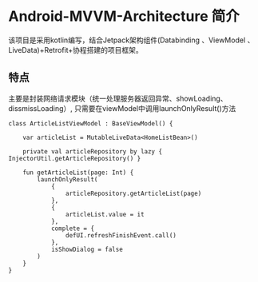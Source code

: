 # Android-MVVM-Architecture 简介
该项目是采用kotlin编写，结合Jetpack架构组件(Databinding 、ViewModel 、LiveData)+Retrofit+协程搭建的项目框架。

## 特点
主要是封装网络请求模块（统一处理服务器返回异常、showLoading、dissmissLoading）,
只需要在viewModel中调用launchOnlyResult()方法
```
class ArticleListViewModel : BaseViewModel() {

    var articleList = MutableLiveData<HomeListBean>()

    private val articleRepository by lazy { InjectorUtil.getArticleRepository() }

    fun getArticleList(page: Int) {
        launchOnlyResult(
            {
                articleRepository.getArticleList(page)
            },
            {
                articleList.value = it
            },
            complete = {
                defUI.refreshFinishEvent.call()
            },
            isShowDialog = false
        )
    }
}
```
